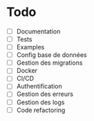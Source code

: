 # Todo

- [ ] Documentation
- [ ] Tests
- [ ] Examples
- [ ] Config base de données
- [ ] Gestion des migrations
- [ ] Docker
- [ ] CI/CD
- [ ] Authentification
- [ ] Gestion des erreurs
- [ ] Gestion des logs
- [ ] Code refactoring
